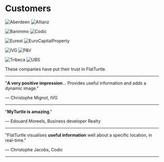 Customers
=========

<div class="row">
<div class="col-md-6">

![Aberdeen](https://img.flatturtle.com/flatturtle.com/customers/aberdeen.png)
![Allianz](https://img.flatturtle.com/flatturtle.com/customers/allianz.png)

![Banimmo](https://img.flatturtle.com/flatturtle.com/customers/banimmo.png)
![Codic](https://img.flatturtle.com/flatturtle.com/customers/codic.png)

![Eurest](https://img.flatturtle.com/flatturtle.com/customers/eurest.png)
![EuroCapitalProperty](https://img.flatturtle.com/flatturtle.com/customers/eurocapitalproperty.png)

![IVG](https://img.flatturtle.com/flatturtle.com/customers/ivg.png)
![P&V](https://img.flatturtle.com/flatturtle.com/customers/pv.png)

![Tribeca](https://img.flatturtle.com/flatturtle.com/customers/tribeca.png)
![UBS](https://img.flatturtle.com/flatturtle.com/customers/ubs.png)


</div>
<div class="col-md-6">

These companies have put their trust in FlatTurtle.

***

"**A very positive impression**... 
Provides useful information and adds a dynamic image."

&mdash; Christophe Mignot, IVG

***

"**MyTurtle is amazing**."

&mdash; Edouard Moreels, Business developer Realty

***

"FlatTurtle visualises **useful information** well about a specific location, in real-time."

&mdash; Christophe Jacobs, Codic

***

</div>
</div>

